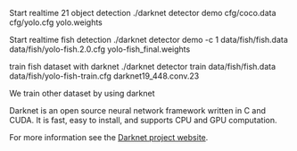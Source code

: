 
Start realtime 21 object detection
./darknet detector demo cfg/coco.data cfg/yolo.cfg yolo.weights


Start realtime fish detection 
./darknet detector demo -c 1 data/fish/fish.data data/fish/yolo-fish.2.0.cfg yolo-fish_final.weights

train fish dataset with darknet 
./darknet detector train data/fish/fish.data data/fish/yolo-fish-train.cfg darknet19_448.conv.23


























We train other dataset by using darknet

Darknet is an open source neural network framework written in C and CUDA. It is fast, easy to install, and supports CPU and GPU computation.

For more information see the [Darknet project website](http://pjreddie.com/darknet).


